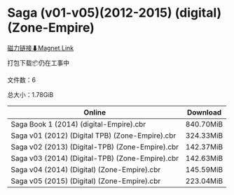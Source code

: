 # Saga (v01-v05)(2012-2015) (digital) (Zone-Empire)

[磁力链接⬇Magnet Link](magnet:?xt=urn:btih:20b35a45922133305912aa2accea8c21471afe82&dn=Saga%20%28v01-v05%29%282012-2015%29%20%28digital%29%20%28Zone-Empire%29)

打包下载📦仍在工事中

文件数：6

总大小：1.78GiB

Online | Download
--- | ---
Saga Book 1 (2014) (digital-Empire).cbr | 840.70MiB
Saga v01 (2012) (Digital TPB) (Zone-Empire).cbr | 324.33MiB
Saga v02 (2013) (Digital-TPB) (Zone-Empire).cbr | 142.37MiB
Saga v03 (2014) (Digital-TPB) (Zone-Empire).cbr | 142.63MiB
Saga v04 (2014) (Digital) (Zone-Empire).cbr | 145.59MiB
Saga v05 (2015) (Digital) (Zone-Empire).cbr | 223.04MiB